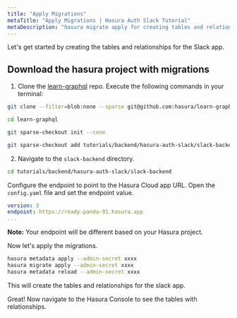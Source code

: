 ```yaml
---
title: "Apply Migrations"
metaTitle: "Apply Migrations | Hasura Auth Slack Tutorial"
metaDescription: "hasura migrate apply for creating tables and relationships"
---
```


Let's get started by creating the tables and relationships for the Slack app.

## Download the hasura project with migrations

1. Clone the [learn-graphql](https://github.com/hasura/learn-graphql) repo. Execute the following commands in your terminal:

```bash
git clone --filter=blob:none --sparse git@github.com:hasura/learn-graphql.git

cd learn-graphql

git sparse-checkout init --cone

git sparse-checkout add tutorials/backend/hasura-auth-slack/slack-backend
```

2. Navigate to the `slack-backend` directory.

```bash
cd tutorials/backend/hasura-auth-slack/slack-backend
```

Configure the endpoint to point to the Hasura Cloud app URL. Open the `config.yaml` file and set the endpoint value.

```yaml
version: 3
endpoint: https://ready-panda-91.hasura.app
...
```

**Note:** Your endpoint will be different based on your Hasura project.

Now let's apply the migrations.

```bash
hasura metadata apply --admin-secret xxxx
hasura migrate apply --admin-secret xxxx
hasura metadata reload --admin-secret xxxx
```

This will create the tables and relationships for the slack app.

Great! Now navigate to the Hasura Console to see the tables with relationships.
